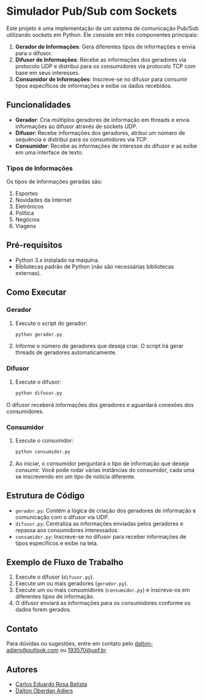 # Simulador Pub/Sub com Sockets

Este projeto é uma implementação de um sistema de comunicação Pub/Sub utilizando sockets em Python. Ele consiste em três componentes principais:

1. **Gerador de Informações**: Gera diferentes tipos de informações e envia para o difusor.
2. **Difusor de Informações**: Recebe as informações dos geradores via protocolo UDP e distribui para os consumidores via protocolo TCP com base em seus interesses.
3. **Consumidor de Informações**: Inscreve-se no difusor para consumir tipos específicos de informações e exibe os dados recebidos.

## Funcionalidades

- **Gerador**: Cria múltiplos geradores de informação em threads e envia informações ao difusor através de sockets UDP.
- **Difusor**: Recebe informações dos geradores, atribui um número de sequência e distribui para os consumidores via TCP.
- **Consumidor**: Recebe as informações de interesse do difusor e as exibe em uma interface de texto.

### Tipos de Informações

Os tipos de informações geradas são:

1. Esportes
2. Novidades da Internet
3. Eletrônicos
4. Política
5. Negócios
6. Viagens

## Pré-requisitos

- Python 3.x instalado na máquina.
- Bibliotecas padrão de Python (não são necessárias bibliotecas externas).

## Como Executar

### Gerador

1. Execute o script do gerador:

    ```bash
    python gerador.py
    ```

2. Informe o número de geradores que deseja criar. O script irá gerar threads de geradores automaticamente.

### Difusor

1. Execute o difusor:

    ```bash
    python difusor.py
    ```

O difusor receberá informações dos geradores e aguardará conexões dos consumidores.

### Consumidor

1. Execute o consumidor:

    ```bash
    python consumidor.py
    ```

2. Ao iniciar, o consumidor perguntará o tipo de informação que deseja consumir. Você pode rodar várias instâncias do consumidor, cada uma se inscrevendo em um tipo de notícia diferente.

## Estrutura de Código

- `gerador.py`: Contém a lógica de criação dos geradores de informação e comunicação com o difusor via UDP.
- `difusor.py`: Centraliza as informações enviadas pelos geradores e repassa aos consumidores interessados.
- `consumidor.py`: Inscreve-se no difusor para receber informações de tipos específicos e exibe na tela.

## Exemplo de Fluxo de Trabalho

1. Execute o difusor (`difusor.py`).
2. Execute um ou mais geradores (`gerador.py`).
3. Execute um ou mais consumidores (`consumidor.py`) e inscreva-os em diferentes tipos de informação.
4. O difusor enviará as informações para os consumidores conforme os dados forem gerados.

## Contato

Para dúvidas ou sugestões, entre em contato pelo [dalton-adiers@outlook.com](mailto:dalton-adiers@outlook.com) ou [193570@upf.br](mailto:193570@upf.br)

## Autores

- [Carlos Eduardo Rosa Batista](https://github.com/CarlosEduardoBatista)
- [Dalton Oberdan Adiers](https://github.com/daltonadiers)
